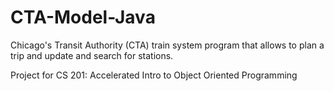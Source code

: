 # CTA-Model-Java
Chicago's Transit Authority (CTA) train system program that allows to plan a trip and update and search for stations.

Project for CS 201: Accelerated Intro to Object Oriented Programming
